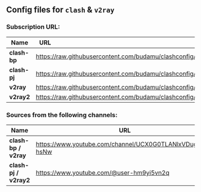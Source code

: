 ## Config files for `clash` & `v2ray`

### Subscription URL:
| Name<img width=85/>  | URL<img width=500/>  |
| ---- | ---- |
| **clash-bp**  | <https://raw.githubusercontent.com/budamu/clashconfig/main/clash.yaml> |
| **clash-pj** | <https://raw.githubusercontent.com/budamu/clashconfig/main/clash.yml> |
| **v2ray** | <https://raw.githubusercontent.com/budamu/clashconfig/main/v2ray.txt> |
| **v2ray2** | <https://raw.githubusercontent.com/budamu/clashconfig/main/v2ray2.txt> |

### Sources from the following channels:
| Name<img width=85/> | URL<img width=500/>  |
| ---- | ---- |
| **clash-bp / v2ray** | <https://www.youtube.com/channel/UCX0G0TLANlxVDugOTw-hsNw> |
| **clash-pj / v2ray2** | <https://www.youtube.com/@user-hm9yi5vn2q> |

